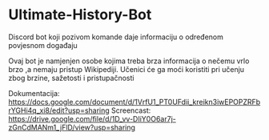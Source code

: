 # Ultimate-History-Bot
Discord bot koji pozivom komande daje informaciju o određenom povjesnom događaju

Ovaj bot je namjenjen osobe kojima treba brza informacija o nečemu vrlo brzo ,a nemaju pristup Wikipediji.
Učenici će ga moći koristiti pri učenju zbog brzine, sažetosti i pristupačnosti

Dokumentacija: https://docs.google.com/document/d/1VrfU1_PT0UFdii_kreikn3iwEPOPZRFbrYGHi4q_xi8/edit?usp=sharing
Screencast: https://drive.google.com/file/d/1D_vv-DIiY0O6ar7j-zGnCdMANm1_jFlD/view?usp=sharing
